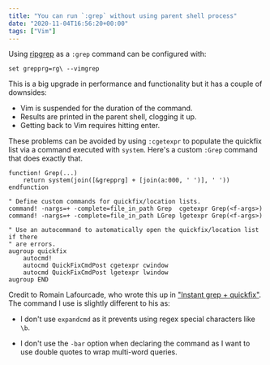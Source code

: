 ```yaml
---
title: "You can run `:grep` without using parent shell process"
date: "2020-11-04T16:56:20+00:00"
tags: ["Vim"]
---
```


Using [ripgrep]() as a `:grep` command can be configured with:

```viml
set grepprg=rg\ --vimgrep
```

This is a big upgrade in performance and functionality but it has a couple of
downsides:

- Vim is suspended for the duration of the command.
- Results are printed in the parent shell, clogging it up.
- Getting back to Vim requires hitting enter.

These problems can be avoided by using `:cgetexpr` to populate the quickfix list via
a command executed with `system`. Here's a custom `:Grep` command that does
exactly that.

```viml
function! Grep(...)
    return system(join([&grepprg] + [join(a:000, ' ')], ' '))
endfunction

" Define custom commands for quickfix/location lists.
command! -nargs=+ -complete=file_in_path Grep  cgetexpr Grep(<f-args>)
command! -nargs=+ -complete=file_in_path LGrep lgetexpr Grep(<f-args>)

" Use an autocommand to automatically open the quickfix/location list if there
" are errors.
augroup quickfix
    autocmd!
    autocmd QuickFixCmdPost cgetexpr cwindow
    autocmd QuickFixCmdPost lgetexpr lwindow
augroup END
```

Credit to Romain Lafourcade, who wrote this up in ["Instant grep + quickfix"](https://gist.github.com/romainl/56f0c28ef953ffc157f36cc495947ab3).
The command I use is slightly different to his as:

- I don't use `expandcmd` as it prevents using regex special characters like
  `\b`.

- I don't use the `-bar` option when declaring the command as I want to use
  double quotes to wrap multi-word queries.






